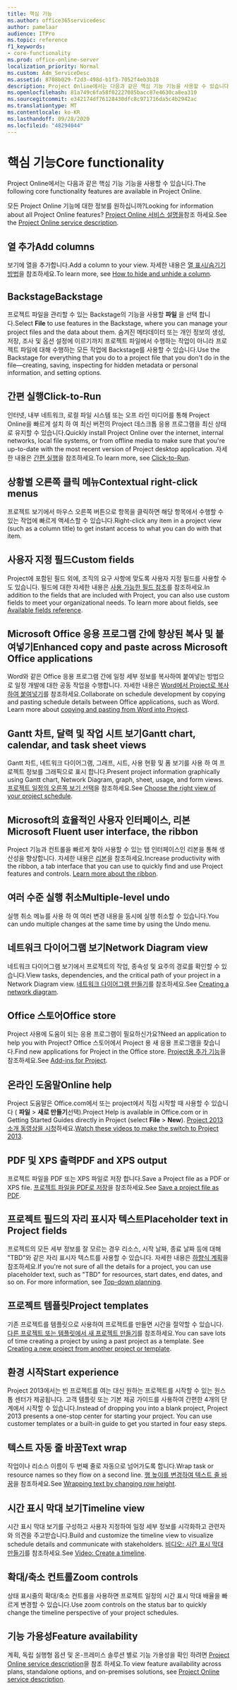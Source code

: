 ```yaml
---
title: 핵심 기능
ms.author: office365servicedesc
author: pamelaar
audience: ITPro
ms.topic: reference
f1_keywords:
- core-functionality
ms.prod: office-online-server
localization_priority: Normal
ms.custom: Adm_ServiceDesc
ms.assetid: 8708b029-f2d3-498d-b1f3-7052f4eb3b18
description: Project Online에서는 다음과 같은 핵심 기능 기능을 사용할 수 있습니다.
ms.openlocfilehash: 81a749c6fa58f02227085bacc87e4630ca8ea310
ms.sourcegitcommit: e342174df76128430dfc8c971716da5c4b2942ac
ms.translationtype: MT
ms.contentlocale: ko-KR
ms.lasthandoff: 09/28/2020
ms.locfileid: "48294044"
---
```

# <a name="core-functionality"></a><span data-ttu-id="c4a99-103">핵심 기능</span><span class="sxs-lookup"><span data-stu-id="c4a99-103">Core functionality</span></span>

<span data-ttu-id="c4a99-104">Project Online에서는 다음과 같은 핵심 기능 기능을 사용할 수 있습니다.</span><span class="sxs-lookup"><span data-stu-id="c4a99-104">The following core functionality features are available in Project Online.</span></span>
  
<span data-ttu-id="c4a99-105">모든 Project Online 기능에 대한 정보를 원하십니까?</span><span class="sxs-lookup"><span data-stu-id="c4a99-105">Looking for information about all Project Online features?</span></span> <span data-ttu-id="c4a99-106">[Project Online 서비스 설명을](project-online-service-description.md)참조 하세요.</span><span class="sxs-lookup"><span data-stu-id="c4a99-106">See the [Project Online service description](project-online-service-description.md).</span></span>
  
## <a name="add-columns"></a><span data-ttu-id="c4a99-107">열 추가</span><span class="sxs-lookup"><span data-stu-id="c4a99-107">Add columns</span></span>

<span data-ttu-id="c4a99-108">보기에 열을 추가합니다.</span><span class="sxs-lookup"><span data-stu-id="c4a99-108">Add a column to your view.</span></span> <span data-ttu-id="c4a99-109">자세한 내용은 [열 표시/숨기기 방법](https://go.microsoft.com/fwlink/p/?LinkId=271343)을 참조하세요.</span><span class="sxs-lookup"><span data-stu-id="c4a99-109">To learn more, see [How to hide and unhide a column](https://go.microsoft.com/fwlink/p/?LinkId=271343).</span></span>
  
## <a name="backstage"></a><span data-ttu-id="c4a99-110">Backstage</span><span class="sxs-lookup"><span data-stu-id="c4a99-110">Backstage</span></span>

<span data-ttu-id="c4a99-111">프로젝트 파일을 관리할 수 있는 Backstage의 기능을 사용할 **파일** 을 선택 합니다.</span><span class="sxs-lookup"><span data-stu-id="c4a99-111">Select **File** to use features in the Backstage, where you can manage your project files and the data about them.</span></span> <span data-ttu-id="c4a99-112">숨겨진 메타데이터 또는 개인 정보의 생성, 저장, 조사 및 옵션 설정에 이르기까지 프로젝트 파일에서 수행하는 작업이 아니라 프로젝트 파일에 대해 수행하는 모든 작업에 Backstage를 사용할 수 있습니다.</span><span class="sxs-lookup"><span data-stu-id="c4a99-112">Use the Backstage for everything that you do to a project file that you don't do in the file—creating, saving, inspecting for hidden metadata or personal information, and setting options.</span></span> 
  
## <a name="click-to-run"></a><span data-ttu-id="c4a99-113">간편 실행</span><span class="sxs-lookup"><span data-stu-id="c4a99-113">Click-to-Run</span></span>

<span data-ttu-id="c4a99-114">인터넷, 내부 네트워크, 로컬 파일 시스템 또는 오프 라인 미디어를 통해 Project Online을 빠르게 설치 하 여 최신 버전의 Project 데스크톱 응용 프로그램을 최신 상태로 유지할 수 있습니다.</span><span class="sxs-lookup"><span data-stu-id="c4a99-114">Quickly install Project Online over the internet, internal networks, local file systems, or from offline media to make sure that you're up-to-date with the most recent version of Project desktop application.</span></span> <span data-ttu-id="c4a99-115">자세한 내용은 [간편 실행](https://go.microsoft.com/fwlink/p/?LinkId=271596)을 참조하세요.</span><span class="sxs-lookup"><span data-stu-id="c4a99-115">To learn more, see [Click-to-Run](https://go.microsoft.com/fwlink/p/?LinkId=271596).</span></span>
  
## <a name="contextual-right-click-menus"></a><span data-ttu-id="c4a99-116">상황별 오른쪽 클릭 메뉴</span><span class="sxs-lookup"><span data-stu-id="c4a99-116">Contextual right-click menus</span></span>

<span data-ttu-id="c4a99-117">프로젝트 보기에서 마우스 오른쪽 버튼으로 항목을 클릭하면 해당 항목에서 수행할 수 있는 작업에 빠르게 액세스할 수 있습니다.</span><span class="sxs-lookup"><span data-stu-id="c4a99-117">Right-click any item in a project view (such as a column title) to get instant access to what you can do with that item.</span></span>
  
## <a name="custom-fields"></a><span data-ttu-id="c4a99-118">사용자 지정 필드</span><span class="sxs-lookup"><span data-stu-id="c4a99-118">Custom fields</span></span>

<span data-ttu-id="c4a99-p105">Project에 포함된 필드 외에, 조직의 요구 사항에 맞도록 사용자 지정 필드를 사용할 수도 있습니다. 필드에 대한 자세한 내용은 [사용 가능한 필드 참조](https://support.office.com/article/615a4563-1cc3-40f4-b66f-1b17e793a460)를 참조하세요.</span><span class="sxs-lookup"><span data-stu-id="c4a99-p105">In addition to the fields that are included with Project, you can also use custom fields to meet your organizational needs. To learn more about fields, see [Available fields reference](https://support.office.com/article/615a4563-1cc3-40f4-b66f-1b17e793a460).</span></span>
  
## <a name="enhanced-copy-and-paste-across-microsoft-office-applications"></a><span data-ttu-id="c4a99-121">Microsoft Office 응용 프로그램 간에 향상된 복사 및 붙여넣기</span><span class="sxs-lookup"><span data-stu-id="c4a99-121">Enhanced copy and paste across Microsoft Office applications</span></span>

<span data-ttu-id="c4a99-p106">Word와 같은 Office 응용 프로그램 간에 일정 세부 정보를 복사하여 붙여넣는 방법으로 일정 개발에 대한 공동 작업을 수행합니다. 자세한 내용은 [Word에서 Project로 복사하여 붙여넣기](https://go.microsoft.com/fwlink/p/?LinkId=271330)를 참조하세요.</span><span class="sxs-lookup"><span data-stu-id="c4a99-p106">Collaborate on schedule development by copying and pasting schedule details between Office applications, such as Word. Learn more about [copying and pasting from Word into Project](https://go.microsoft.com/fwlink/p/?LinkId=271330).</span></span>
  
## <a name="gantt-chart-calendar-and-task-sheet-views"></a><span data-ttu-id="c4a99-124">Gantt 차트, 달력 및 작업 시트 보기</span><span class="sxs-lookup"><span data-stu-id="c4a99-124">Gantt chart, calendar, and task sheet views</span></span>

<span data-ttu-id="c4a99-125">Gantt 차트, 네트워크 다이어그램, 그래프, 시트, 사용 현황 및 폼 보기를 사용 하 여 프로젝트 정보를 그래픽으로 표시 합니다.</span><span class="sxs-lookup"><span data-stu-id="c4a99-125">Present project information graphically using Gantt chart, Network Diagram, graph, sheet, usage, and form views.</span></span> <span data-ttu-id="c4a99-126">[프로젝트 일정의 오른쪽 보기 선택](https://go.microsoft.com/fwlink/?LinkId=402905)을 참조하세요.</span><span class="sxs-lookup"><span data-stu-id="c4a99-126">See [Choose the right view of your project schedule](https://go.microsoft.com/fwlink/?LinkId=402905).</span></span>
  
## <a name="microsoft-fluent-user-interface-the-ribbon"></a><span data-ttu-id="c4a99-127">Microsoft의 효율적인 사용자 인터페이스, 리본</span><span class="sxs-lookup"><span data-stu-id="c4a99-127">Microsoft Fluent user interface, the ribbon</span></span>

<span data-ttu-id="c4a99-p108">Project 기능과 컨트롤을 빠르게 찾아 사용할 수 있는 탭 인터페이스인 리본을 통해 생산성을 향상합니다. 자세한 내용은 [리본](https://go.microsoft.com/fwlink/p/?LinkId=271325)을 참조하세요.</span><span class="sxs-lookup"><span data-stu-id="c4a99-p108">Increase productivity with the ribbon, a tab interface that you can use to quickly find and use Project features and controls. [Learn more about the ribbon](https://go.microsoft.com/fwlink/p/?LinkId=271325).</span></span>
  
## <a name="multiple-level-undo"></a><span data-ttu-id="c4a99-130">여러 수준 실행 취소</span><span class="sxs-lookup"><span data-stu-id="c4a99-130">Multiple-level undo</span></span>

<span data-ttu-id="c4a99-131">실행 취소 메뉴를 사용 하 여 여러 변경 내용을 동시에 실행 취소할 수 있습니다.</span><span class="sxs-lookup"><span data-stu-id="c4a99-131">You can undo multiple changes at the same time by using the Undo menu.</span></span> 
  
## <a name="network-diagram-view"></a><span data-ttu-id="c4a99-132">네트워크 다이어그램 보기</span><span class="sxs-lookup"><span data-stu-id="c4a99-132">Network Diagram view</span></span>

<span data-ttu-id="c4a99-133">네트워크 다이어그램 보기에서 프로젝트의 작업, 종속성 및 요주의 경로를 확인할 수 있습니다.</span><span class="sxs-lookup"><span data-stu-id="c4a99-133">View tasks, dependencies, and the critical path of your project in a Network Diagram view.</span></span> <span data-ttu-id="c4a99-134">[네트워크 다이어그램 만들기](https://go.microsoft.com/fwlink/p/?LinkId=271338)를 참조하세요.</span><span class="sxs-lookup"><span data-stu-id="c4a99-134">See [Creating a network diagram](https://go.microsoft.com/fwlink/p/?LinkId=271338).</span></span>
  
## <a name="office-store"></a><span data-ttu-id="c4a99-135">Office 스토어</span><span class="sxs-lookup"><span data-stu-id="c4a99-135">Office store</span></span>

<span data-ttu-id="c4a99-136">Project 사용에 도움이 되는 응용 프로그램이 필요하신가요?</span><span class="sxs-lookup"><span data-stu-id="c4a99-136">Need an application to help you with Project?</span></span> <span data-ttu-id="c4a99-137">Office 스토어에서 Project 용 새 응용 프로그램을 찾습니다.</span><span class="sxs-lookup"><span data-stu-id="c4a99-137">Find new applications for Project in the Office store.</span></span> <span data-ttu-id="c4a99-138">[Project용 추가 기능](https://go.microsoft.com/fwlink/?LinkId=273883)을 참조하세요.</span><span class="sxs-lookup"><span data-stu-id="c4a99-138">See [Add-ins for Project](https://go.microsoft.com/fwlink/?LinkId=273883).</span></span>
  
## <a name="online-help"></a><span data-ttu-id="c4a99-139">온라인 도움말</span><span class="sxs-lookup"><span data-stu-id="c4a99-139">Online help</span></span>

<span data-ttu-id="c4a99-140">Project 도움말은 Office.com에서 또는 project에서 직접 시작할 때 사용할 수 있습니다 ( **파일** \> **새로 만들기**선택).</span><span class="sxs-lookup"><span data-stu-id="c4a99-140">Project Help is available in Office.com or in Getting Started Guides directly in Project (select **File** \> **New**).</span></span> <span data-ttu-id="c4a99-141">[Project 2013 소개 동영상을 시청](https://go.microsoft.com/fwlink/p/?LinkId=271325)하세요.</span><span class="sxs-lookup"><span data-stu-id="c4a99-141">[Watch these videos to make the switch to Project 2013](https://go.microsoft.com/fwlink/p/?LinkId=271325).</span></span>
  
## <a name="pdf-and-xps-output"></a><span data-ttu-id="c4a99-142">PDF 및 XPS 출력</span><span class="sxs-lookup"><span data-stu-id="c4a99-142">PDF and XPS output</span></span>

<span data-ttu-id="c4a99-143">프로젝트 파일을 PDF 또는 XPS 파일로 저장 합니다.</span><span class="sxs-lookup"><span data-stu-id="c4a99-143">Save a Project file as a PDF or XPS file.</span></span> <span data-ttu-id="c4a99-144">[프로젝트 파일을 PDF로 저장](https://go.microsoft.com/fwlink/p/?LinkId=271350)을 참조하세요.</span><span class="sxs-lookup"><span data-stu-id="c4a99-144">See [Save a project file as PDF](https://go.microsoft.com/fwlink/p/?LinkId=271350).</span></span>
  
## <a name="placeholder-text-in-project-fields"></a><span data-ttu-id="c4a99-145">프로젝트 필드의 자리 표시자 텍스트</span><span class="sxs-lookup"><span data-stu-id="c4a99-145">Placeholder text in Project fields</span></span>

<span data-ttu-id="c4a99-p113">프로젝트의 모든 세부 정보를 잘 모르는 경우 리소스, 시작 날짜, 종료 날짜 등에 대해 "TBD"와 같은 자리 표시자 텍스트를 사용할 수 있습니다. 자세한 내용은 [하향식 계획](https://go.microsoft.com/fwlink/p/?LinkId=271333)을 참조하세요.</span><span class="sxs-lookup"><span data-stu-id="c4a99-p113">If you're not sure of all the details for a project, you can use placeholder text, such as "TBD" for resources, start dates, end dates, and so on. For more information, see [Top-down planning](https://go.microsoft.com/fwlink/p/?LinkId=271333).</span></span>
  
## <a name="project-templates"></a><span data-ttu-id="c4a99-148">프로젝트 템플릿</span><span class="sxs-lookup"><span data-stu-id="c4a99-148">Project templates</span></span>

<span data-ttu-id="c4a99-p114">기존 프로젝트를 템플릿으로 사용하여 프로젝트를 만들면 시간을 절약할 수 있습니다. [다른 프로젝트 또는 템플릿에서 새 프로젝트 만들기](https://go.microsoft.com/fwlink/p/?LinkId=271328)를 참조하세요.</span><span class="sxs-lookup"><span data-stu-id="c4a99-p114">You can save lots of time creating a project by using a past project as a template. See [Creating a new project from another project or template](https://go.microsoft.com/fwlink/p/?LinkId=271328).</span></span>
  
## <a name="start-experience"></a><span data-ttu-id="c4a99-151">환경 시작</span><span class="sxs-lookup"><span data-stu-id="c4a99-151">Start experience</span></span>

<span data-ttu-id="c4a99-p115">Project 2013에서는 빈 프로젝트를 여는 대신 원하는 프로젝트를 시작할 수 있는 원스톱 센터가 제공됩니다. 고객 템플릿 또는 기본 제공 가이드를 사용하여 간편한 4개의 단계에서 시작할 수 있습니다.</span><span class="sxs-lookup"><span data-stu-id="c4a99-p115">Instead of dropping you into a blank project, Project 2013 presents a one-stop center for starting your project. You can use customer templates or a built-in guide to get you started in four easy steps.</span></span>
  
## <a name="text-wrap"></a><span data-ttu-id="c4a99-154">텍스트 자동 줄 바꿈</span><span class="sxs-lookup"><span data-stu-id="c4a99-154">Text wrap</span></span>

<span data-ttu-id="c4a99-155">작업이나 리소스 이름이 두 번째 줄로 자동으로 넘어가도록 합니다.</span><span class="sxs-lookup"><span data-stu-id="c4a99-155">Wrap task or resource names so they flow on a second line.</span></span> <span data-ttu-id="c4a99-156">[행 높이를 변경하여 텍스트 줄 바꿈](https://go.microsoft.com/fwlink/p/?LinkId=271344)을 참조하세요.</span><span class="sxs-lookup"><span data-stu-id="c4a99-156">See [Wrapping text by changing row height](https://go.microsoft.com/fwlink/p/?LinkId=271344).</span></span>
  
## <a name="timeline-view"></a><span data-ttu-id="c4a99-157">시간 표시 막대 보기</span><span class="sxs-lookup"><span data-stu-id="c4a99-157">Timeline view</span></span>

<span data-ttu-id="c4a99-158">시간 표시 막대 보기를 구성하고 사용자 지정하여 일정 세부 정보를 시각화하고 관련자와 의견을 주고받습니다.</span><span class="sxs-lookup"><span data-stu-id="c4a99-158">Build and customize the timeline view to visualize schedule details and communicate with stakeholders.</span></span> <span data-ttu-id="c4a99-159">[비디오: 시간 표시 막대 만들기](https://go.microsoft.com/fwlink/?LinkId=402912)를 참조하세요.</span><span class="sxs-lookup"><span data-stu-id="c4a99-159">See [Video: Create a timeline](https://go.microsoft.com/fwlink/?LinkId=402912).</span></span>
  
## <a name="zoom-controls"></a><span data-ttu-id="c4a99-160">확대/축소 컨트롤</span><span class="sxs-lookup"><span data-stu-id="c4a99-160">Zoom controls</span></span>

<span data-ttu-id="c4a99-161">상태 표시줄의 확대/축소 컨트롤을 사용하면 프로젝트 일정의 시간 표시 막대 배율을 빠르게 변경할 수 있습니다.</span><span class="sxs-lookup"><span data-stu-id="c4a99-161">Use zoom controls on the status bar to quickly change the timeline perspective of your project schedules.</span></span> 
  
## <a name="feature-availability"></a><span data-ttu-id="c4a99-162">기능 가용성</span><span class="sxs-lookup"><span data-stu-id="c4a99-162">Feature availability</span></span>

<span data-ttu-id="c4a99-163">계획, 독립 실행형 옵션 및 온-프레미스 솔루션 별로 기능 가용성을 확인 하려면 [Project Online service description](project-online-service-description.md)을 참조 하세요.</span><span class="sxs-lookup"><span data-stu-id="c4a99-163">To view feature availability across plans, standalone options, and on-premises solutions, see [Project Online service description](project-online-service-description.md).</span></span>
  


